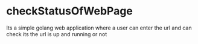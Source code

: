 # checkStatusOfWebPage
Its a simple golang web application where a user can enter the url and can check its the url is up and running or not
